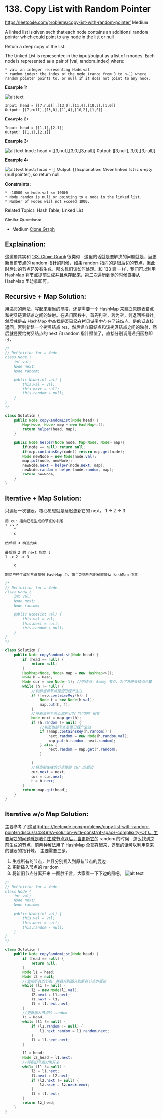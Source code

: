 # 138. Copy List with Random Pointer
<https://leetcode.com/problems/copy-list-with-random-pointer/>
Medium

A linked list is given such that each node contains an additional random pointer which could point to any node in the list or null.

Return a deep copy of the list.

The Linked List is represented in the input/output as a list of n nodes. Each node is represented as a pair of [val, random_index] where:

    * val: an integer representing Node.val
    * random_index: the index of the node (range from 0 to n-1) where random pointer points to, or null if it does not point to any node.
 

**Example 1:**

![alt text](../resources/138_e1.png)

    Input: head = [[7,null],[13,0],[11,4],[10,2],[1,0]]
    Output: [[7,null],[13,0],[11,4],[10,2],[1,0]]

**Example 2:**


    Input: head = [[1,1],[2,1]]
    Output: [[1,1],[2,1]]

**Example 3:**

![alt text](../resources/138_e2.png)
    Input: head = [[3,null],[3,0],[3,null]]
    Output: [[3,null],[3,0],[3,null]]

**Example 4:**

![alt text](../resources/138_e3.png)
    Input: head = []
    Output: []
    Explanation: Given linked list is empty (null pointer), so return null.
 

**Constraints:**

    * -10000 <= Node.val <= 10000
    * Node.random is null or pointing to a node in the linked list.
    * Number of Nodes will not exceed 1000.

Related Topics: Hash Table; Linked List

Similar Questions: 
* Medium [Clone Graph](https://leetcode.com/problems/clone-graph/)

## Explaination: 
这道题其实和 [133. Clone Graph](https://leetcode.com/problems/clone-graph/) 很类似，这里的话就是要解决的问题就是，当更新当前节点的 random 指针的时候，如果 random 指向的是很后边的节点，但此时后边的节点还没有生成，那么我们该如何处理。和 133 题 一样，我们可以利用 HashMap 将节点提前生成并且保存起来，第二次遍历到他的时候直接从 HashMap 里边拿即可。

## Recursive + Map Solution: 
用递归的解法，写起来相当的简洁，还是需要一个 HashMap 来建立原链表结点和拷贝链表结点之间的映射。在递归函数中，首先判空，若为空，则返回空指针。然后就是去 HashMap 中查找是否已经在拷贝链表中存在了该结点，是的话直接返回。否则新建一个拷贝结点 res，然后建立原结点和该拷贝结点之间的映射，然后就是要给拷贝结点的 next 和 random 指针赋值了，直接分别调用递归函数即可，

```java
/*
// Definition for a Node.
class Node {
    int val;
    Node next;
    Node random;

    public Node(int val) {
        this.val = val;
        this.next = null;
        this.random = null;
    }
}
*/

class Solution {
    public Node copyRandomList(Node head) {
        Map<Node, Node> map = new HashMap<>();
        return helper(head, map);
    }
    
    public Node helper(Node node, Map<Node, Node> map){
        if(node == null) return null;
        if(map.containsKey(node)) return map.get(node);
        Node newNode = new Node(node.val);
        map.put(node, newNode);
        newNode.next = helper(node.next, map);
        newNode.random = helper(node.random, map);
        return newNode;
    }
}
```

## Iterative + Map Solution: 
只遍历一次链表。核心思想就是延迟更新它的 next。
    1 -> 2 -> 3

    用 cur 指向已经生成的节点的末尾
    1 -> 2   
        ^
        c

    然后将 3 构造完成

    最后将 2 的 next 指向 3
    1 -> 2 -> 3  
        ^
        c

    期间已经生成的节点存到 HashMap 中，第二次遇到的时候直接从 HashMap 中拿

```java
/*
// Definition for a Node.
class Node {
    int val;
    Node next;
    Node random;

    public Node(int val) {
        this.val = val;
        this.next = null;
        this.random = null;
    }
}
*/

class Solution {
    public Node copyRandomList(Node head) {
        if (head == null) {
            return null;
        }
        HashMap<Node, Node> map = new HashMap<>();
        Node h = head;
        Node cur = new Node(-1); //空结点，dummy 节点，为了方便头结点计算
        while (h != null) {
            //判断当前节点是否已经产生过
            if (!map.containsKey(h)) {
                Node t = new Node(h.val);
                map.put(h, t);
            }
            //得到当前节点去更新它的 random 指针
            Node next = map.get(h);
            if (h.random != null) {
                //判断当前节点是否已经产生过
                if (!map.containsKey(h.random)) {
                    next.random = new Node(h.random.val);
                    map.put(h.random, next.random);
                } else {
                    next.random = map.get(h.random);
                }

            }
            //将当前生成的节点接到 cur 的后边
            cur.next = next;
            cur = cur.next;
            h = h.next;
        }
        return map.get(head);
    }
}
```


## Iterative w/o Map Solution: 
主要参考了[这里](https://leetcode.com/problems/copy-list-with-random-pointer/discuss/43491/A-solution-with-constant-space-complexity-O(1)。主要解决的问题就是我们生成节点以后，当更新它的 random 的时候，怎么找到之前生成的节点，前两种解法用了 HashMap 全部存起来，这里的话可以利用原来的链表的指针域。
主要需要三步。
  1. 生成所有的节点，并且分别插入到原有节点的后边
  2. 更新插入节点的 random
  3. 将新旧节点分离开来
一图胜千言，大家看一下下边的图吧。
![alt text](../resources/138_2.jpg)

```java
/*
// Definition for a Node.
class Node {
    int val;
    Node next;
    Node random;

    public Node(int val) {
        this.val = val;
        this.next = null;
        this.random = null;
    }
}
*/

class Solution {
    public Node copyRandomList(Node head) {
        if (head == null) {
            return null;
        }
        Node l1 = head;
        Node l2 = null;
        //生成所有的节点，并且分别插入到原有节点的后边
        while (l1 != null) {
            l2 = new Node(l1.val);
            l2.next = l1.next;
            l1.next = l2;
            l1 = l1.next.next;
        }
        //更新插入节点的 random
        l1 = head;
        while (l1 != null) {
            if (l1.random != null) {
                l1.next.random = l1.random.next;
            }
            l1 = l1.next.next;
        }

        l1 = head;
        Node l2_head = l1.next;
        //将新旧节点分离开来
        while (l1 != null) {
            l2 = l1.next;
            l1.next = l2.next;
            if (l2.next != null) {
                l2.next = l2.next.next;
            }
            l1 = l1.next;
        }
        return l2_head;
    }
}
```
